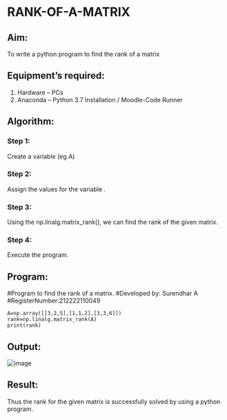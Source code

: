 # RANK-OF-A-MATRIX
## Aim:
To write a python program to find the rank of a matrix
## Equipment’s required:
1. 	Hardware – PCs
2. 	Anaconda – Python 3.7 Installation / Moodle-Code Runner
## Algorithm:
### Step 1: 
Create a variable (eg.A)
### Step 2: 
Assign the values for the variable .
### Step 3: 
Using the np.linalg.matrix_rank(), we can find the rank of the given matrix.
### Step 4:
Execute the program.

## Program:
#Program to find the rank of a matrix.
#Developed by: Surendhar A
#RegisterNumber:212222110049
```import numpy as np
A=np.array([[3,2,5],[1,1,2],[3,3,6]])
rank=np.linalg.matrix_rank(A)
print(rank)
```
## Output:
![image](https://user-images.githubusercontent.com/118352907/226236055-1001617f-143b-4ce8-99e8-0b1272811988.png)

## Result:
Thus the rank for the given matrix is successfully solved by  using a python program.
